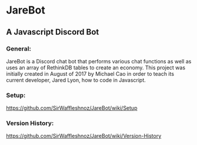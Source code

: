 # JareBot
## A Javascript Discord Bot

### General:
JareBot is a Discord chat bot that performs various chat functions as well as uses an array of RethinkDB tables to create an economy. This project was initially created in August of 2017 by Michael Cao in order to teach its current developer, Jared Lyon, how to code in Javascript.

### Setup:
https://github.com/SirWaffleshnoz/JareBot/wiki/Setup

### Version History:
https://github.com/SirWaffleshnoz/JareBot/wiki/Version-History
